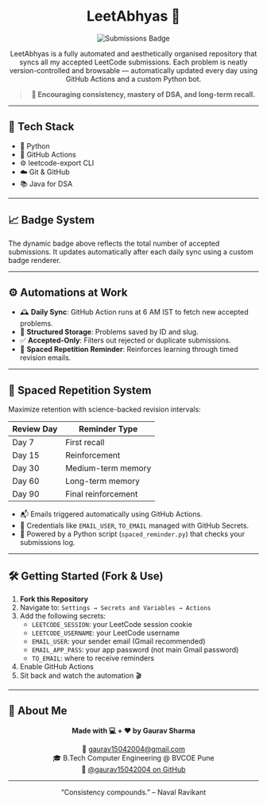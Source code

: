 <div align="center">

  <h1>LeetAbhyas 🧠</h1>
  <img src="https://raw.githubusercontent.com/gaurav15042004/LeetAbhyas/output/badge.svg" alt="Submissions Badge">

  <p>LeetAbhyas is a fully automated and aesthetically organised repository that syncs all my accepted LeetCode submissions. Each problem is neatly version-controlled and browsable — automatically updated every day using GitHub Actions and a custom Python bot.</p>

  <blockquote><strong>🎯 Encouraging consistency, mastery of DSA, and long-term recall.</strong></blockquote>

</div>

---

## 🔧 Tech Stack

- 🐍 Python
- 🔁 GitHub Actions
- ⚙️ leetcode-export CLI
- ☁️ Git & GitHub
- 📚 Java for DSA

---

## 📈 Badge System

The dynamic badge above reflects the total number of accepted submissions. It updates automatically after each daily sync using a custom badge renderer.

---

## ⚙️ Automations at Work

- 🕰 **Daily Sync**: GitHub Action runs at 6 AM IST to fetch new accepted problems.
- 📁 **Structured Storage**: Problems saved by ID and slug.
- ✅ **Accepted-Only**: Filters out rejected or duplicate submissions.
- 🧠 **Spaced Repetition Reminder**: Reinforces learning through timed revision emails.

---

## 🧠 Spaced Repetition System

Maximize retention with science-backed revision intervals:

<div align="center">

| Review Day | Reminder Type      |
|------------|--------------------|
| Day 7      | First recall       |
| Day 15     | Reinforcement      |
| Day 30     | Medium-term memory |
| Day 60     | Long-term memory   |
| Day 90     | Final reinforcement|

</div>

- 📬 Emails triggered automatically using GitHub Actions.
- 🔐 Credentials like `EMAIL_USER`, `TO_EMAIL` managed with GitHub Secrets.
- 🧾 Powered by a Python script (`spaced_reminder.py`) that checks your submissions log.

---

## 🛠 Getting Started (Fork & Use)

1. **Fork this Repository**
2. Navigate to: `Settings → Secrets and Variables → Actions`
3. Add the following secrets:
   - `LEETCODE_SESSION`: your LeetCode session cookie
   - `LEETCODE_USERNAME`: your LeetCode username
   - `EMAIL_USER`: your sender email (Gmail recommended)
   - `EMAIL_APP_PASS`: your app password (not main Gmail password)
   - `TO_EMAIL`: where to receive reminders
4. Enable GitHub Actions
5. Sit back and watch the automation 🎬

---

## 🙌 About Me

<div align="center">

**Made with 💻 + ❤️ by Gaurav Sharma**

📧 gaurav15042004@gmail.com  
🎓 B.Tech Computer Engineering @ BVCOE Pune  
🔗 [@gaurav15042004 on GitHub](https://github.com/gaurav15042004)

</div>

---

<div align="center">
  “Consistency compounds.” – Naval Ravikant
</div>
